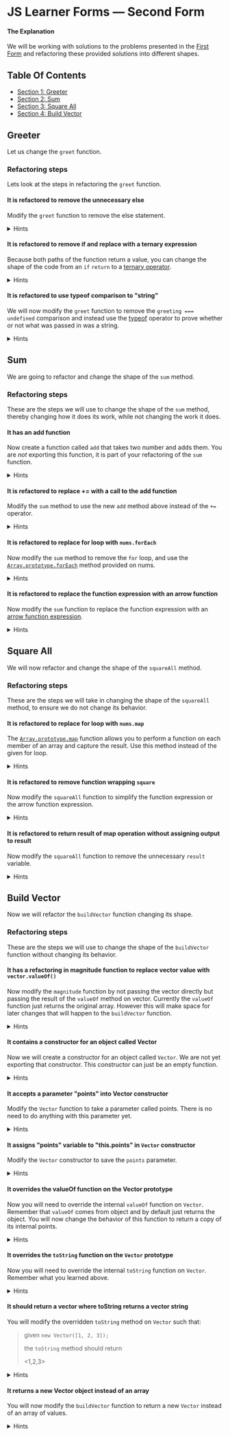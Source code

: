 
<!-- GENERATED DOCUMENT! DO NOT EDIT! -->
# JS Learner Forms &mdash; Second Form #
#### The Explanation ####
We will be working with solutions to the problems presented in the [First Form](./FIRST-FORM.md) and refactoring these provided solutions into different shapes.


## Table Of Contents ##

- [Section 1: Greeter](#user-content-greeter)
- [Section 2: Sum](#user-content-sum)
- [Section 3: Square All](#user-content-square-all)
- [Section 4: Build Vector](#user-content-build-vector)

## Greeter ##
Let us change the `greet` function.

### Refactoring steps

Lets look at the steps in refactoring the `greet` function.

#### It is refactored to remove the unnecessary else

Modify the `greet` function to remove the else statement.

<details><summary>Hints</summary>

Because of the `return greeting + '!';` in the first part of the `if` statement you can safely delete `else` statement and the curly brackets (`{`, `}`).

<details><summary>Code</summary>

**Example**

```javascript
    function greet(greeting) {
        if (greeting === undefined) {
            return ?;
        }

        return greeting + '!';
    }
```

</details>

</details>

#### It is refactored to remove if and replace with a ternary expression

Because both paths of the function return a value, you can change the shape of the code from an `if` `return` to a [ternary operator](https://developer.mozilla.org/en-US/docs/Web/JavaScript/Reference/Operators/Conditional_Operator).

<details><summary>Hints</summary>

A ternary operator has the following form

```javascript
(conditional_expression) ? (truthy_result) : (falsy_result) // parenthesis are optional
```

<details><summary>Code</summary>

**Example**

```javascript
    function greet(greeting) {
        return greeting === undefined ? _something_ : _other_thing_;
    }
```

</details>

</details>

#### It is refactored to use typeof comparison to "string"

We will now modify the `greet` function to remove the `greeting === undefined` comparison and instead use the [typeof](https://developer.mozilla.org/en-US/docs/Web/JavaScript/Reference/Operators/typeof) operator to prove whether or not what was passed in was a string.

<details><summary>Hints</summary>

The `typeof` operator returns a string with the name of the type. Maybe you can use it in the conditional part of the ternary operator.

<details><summary>Code</summary>

**Example**

```javascript
    function greet(greeting) {
        return typeof(_what_) === 'string' ? _something_ : _other_thing_;
    }
```

</details>

</details>

    

## Sum ##
We are going to refactor and change the shape of the `sum` method.

### Refactoring steps

These are the steps we will use to change the shape of the `sum` method, thereby changing how it does its work, while not changing the work it does.

#### It has an add function

Now create a function called `add` that takes two number and adds them. You are _not_ exporting this function, it is part of your refactoring of the `sum` function.

<details><summary>Hints</summary>

Return the values after using the `+` operator.

<details><summary>Code</summary>

```javascript
    function add(?, ?) {
        return ? + ?;
    }
```

</details>

</details>

#### It is refactored to replace += with a call to the add function

Modify the `sum` method to use the new `add` method above instead of the `+=` operator.

<details><summary>Hints</summary>

The `+=` operator is equivalent to setting a value to itself plus the other value.

`a += b` <==> `a = a + b`

<details><summary>Code</summary>

```javascript
    function sum(nums) {
        let result = 0;

        for (let index = 0; index < nums.length; index += 1) {
            result = add(?, ?);
        }

        return result;
    }
```

</details>

</details>

#### It is refactored to replace for loop with `nums.forEach`

Now modify the `sum` method to remove the `for` loop, and use the [`Array.prototype.forEach`](https://developer.mozilla.org/en-US/docs/Web/JavaScript/Reference/Global_Objects/Array/forEach) method provided on nums.

<details><summary>Hints</summary>

`values.forEach(fn)` will call the `fn` function on each item in the collection `values`. You can use an anonymous function in place of `fn` as well as a named function. The way the call would look if you used an anonymous function to log each value would be `values.forEach(function(value){ console.log(value); })`.

<details><summary>Code</summary>

```javascript
    function sum(nums) {
        let result = 0;

        ?.forEach(function(?) {
            result = add(result, ?);
        });

        return result;
    }
```

</details>

</details>

#### It is refactored to replace the function expression with an arrow function

Now modify the `sum` function to replace the function expression with an [arrow function expression](https://developer.mozilla.org/en-US/docs/Web/JavaScript/Reference/Functions/Arrow_functions).

<details><summary>Hints</summary>

An arrow function expression to log a value to the console looks like `value => console.log(value)`.

<details><summary>Code</summary>

```javascript
    function sum(nums) {
        let result = 0;

        ?.forEach(? => result = add(result, ?));

        return result;
    }
```

</details>

</details>
    

## Square All ##
We will now refactor and change the shape of the `squareAll` method.

### Refactoring steps

These are the steps we will take in changing the shape of the `squareAll` method, to ensure we do not change its behavior.

#### It is refactored to replace for loop with `nums.map`

The [`Array.prototype.map`](https://developer.mozilla.org/en-US/docs/Web/JavaScript/Reference/Global_Objects/Array/map) function allows you to perform a function on each member of an array and capture the result. Use this method instead of the given for loop.

<details><summary>Hints</summary>

The `Array.prototype.map` allows you to transform all values in an array such that if you wanted to get the square root of all values in an array it would look like `values.map(value => Math.sqrt(value))`. Both of these return a new array where each value in the array is a square root of a value in the original.

<details><summary>Code</summary>

**Example 1**

```javascript
    function squareAll(nums) {
        let result = ?.map(? => square(?));
        return result;
    }
```

**Example 2**

```javascript
    function squareAll(nums) {
        var result = ?.map(function (?) { return square(?); });
        return result;
    }
```

</details>

</details>

#### It is refactored to remove function wrapping `square`

Now modify the `squareAll` function to simplify the function expression or the arrow function expression.

<details><summary>Hints</summary>

If you were to log all items in an array to the console, you don't need a function expression. Instead you could just pass the log method like so `values.forEach(console.log)`.

<details><summary>Code</summary>

**Example**

```javascript
    function squareAll(nums) {
        let result = ?.map(square);
        return result;
    }
```

</details>

</details>

#### It is refactored to return result of map operation without assigning output to result

Now modify the `squareAll` function to remove the unnecessary `result` variable.

<details><summary>Hints</summary>

Instead of an assignment, maybe just return the result of map.

<details><summary>Code</summary>

```javascript
    function squareAll(nums) {
        return ?.map(square);
    }
```

</details>

</details>
    

## Build Vector ##
Now we will refactor the `buildVector` function changing its shape.

### Refactoring steps

These are the steps we will use to change the shape of the `buildVector` function without changing its behavior.

#### It has a refactoring in magnitude function to replace vector value with `vector.valueOf()`

Now modify the `magnitude` function by not passing the vector directly but passing the result of the `valueOf` method on vector. Currently the `valueOf` function just returns the original array. However this will make space for later changes that will happen to the `buildVector` function.

<details><summary>Hints</summary>

Just add a `.valueOf()` call after the vector in the call to `sumOfSquares`.

<details><summary>Code</summary>

**Example**

```javascript
    function magnitude(vector) {
        let squaredMagnitude = sumOfSquares(?.valueOf());
        return squareRoot(squaredMagnitude);
    }
```

</details>

</details>

#### It contains a constructor for an object called Vector

Now we will create a constructor for an object called `Vector`. We are not yet exporting that constructor. This constructor can just be an empty function.

<details><summary>Hints</summary>

We will not be using JavaScripts class objects. Instead work from the original way to build a constructor as a specially named function.

<details><summary>Code</summary>

**Example**

```javascript
    Function Vector() {
    }
```

</details>

</details>

#### It accepts a parameter "points" into Vector constructor

Modify the `Vector` function to take a parameter called points. There is no need to do anything with this parameter yet.

<details><summary>Hints</summary>

The `Vector` constructor is just a function. All functions can have a name representing a parameter between the parenthesis.

<details><summary>Code</summary>

**Example**

```javascript
    Function Vector(?) {
    }
```

</details>

</details>

#### It assigns "points" variable to "this.points" in `Vector` constructor

Modify the `Vector` constructor to save the `points` parameter.

<details><summary>Hints</summary>

Remember in JavaScript, you do not have to predefine member variables before you set them.

<details><summary>Code</summary>

**Example**

```javascript
    Function Vector(?) {
        this.? = ?;
    }
```

</details>

</details>

#### It overrides the valueOf function on the Vector prototype

Now you will need to override the internal `valueOf` function on `Vector`. Remember that `valueOf` comes from object and by default just returns the object. You will now change the behavior of this function to return a copy of its internal points.

<details><summary>Hints</summary>

The way to override an internal function in JavaScript without the use of the `class` keyword is to change its prototype. So if you had an `Animal` object prototype for a `Human` constructor you could override the `say` method on `Human` like so: `Human.prototype.say = function () {}`.

<details><summary>Code</summary>

**Example**

```javascript
    Vector.prototype.? = function () {
        return this.points.slice();
    };
```

</details>

</details>

#### It overrides the `toString` function on the `Vector` prototype

Now you will need to override the internal `toString` function on `Vector`. Remember what you learned above.

<details><summary>Hints</summary>

The way to override an internal function in JavaScript without the use of the `class` keyword is to change its prototype. So if you had an `Animal` object prototype for a `Human` constructor you could override the `say` method on `Human` like so: `Human.prototype.say = function () {}`.

<details><summary>Code</summary>

**Example**

```javascript
    Vector.prototype.? = function () {
    };
```

</details>

</details>

#### It should return a vector where toString returns a vector string

You will modify the overridden `toString` method on `Vector` such that:

> given `new Vector([1, 2, 3]);`
>
> the `toString` method should return
>
> \<1,2,3\>

<details><summary>Hints</summary>

You will need to use the internal `points` value.

You can use the `forEach` method on array to do this but the `reduce` method will be easier.

<details><summary>Code</summary>

**Example 1 (`forEach`)**

```javascript
    Vector.prototype.toString = function () {
        let result = "";

        this.?.forEach(point => {
            if (0 < result.length) {
                result += ',';
            }

            result += point;
        });

        return result;
    };
```

**Example 2 (`reduce`)**

```javascript
    Vector.prototype.toString = function() {
        return this.?.reduce((previous, current) => previous + ',' + current);
    }
```

</details>

</details>

#### It returns a new Vector object instead of an array

You will now modify the `buildVector` function to return a new `Vector` instead of an array of values.

<details><summary>Hints</summary>

Remember to use the `new` keyword in your return value.

<details><summary>Code</summary>

**Example**

```javascript
    function buildVector(points) {
        return new ?(points);
    }
```

</details>

</details>
    

<!-- GENERATED DOCUMENT! DO NOT EDIT! -->
    